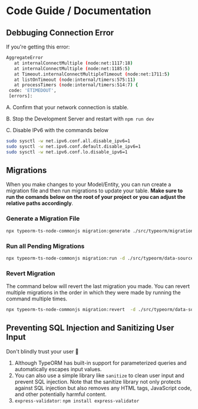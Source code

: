# Code Guide / Documentation

## Debbuging Connection Error

If you're getting this error:

```bash
AggregateError
   at internalConnectMultiple (node:net:1117:18)
   at internalConnectMultiple (node:net:1185:5)
   at Timeout.internalConnectMultipleTimeout (node:net:1711:5)
   at listOnTimeout (node:internal/timers:575:11)
   at processTimers (node:internal/timers:514:7) {
 code: 'ETIMEDOUT',
 [errors]:
```

A. Confirm that your network connection is stable.

B. Stop the Development Server and restart with `npm run dev`

C. Disable IPv6 with the commands below

```bash
sudo sysctl -w net.ipv6.conf.all.disable_ipv6=1
sudo sysctl -w net.ipv6.conf.default.disable_ipv6=1
sudo sysctl -w net.ipv6.conf.lo.disable_ipv6=1
```

## Migrations

When you make changes to your Model/Entity, you can run create a migration file and then run migrations to update your table. **Make sure to run the comands below on the root of your project or you can adjust the relative paths accordingly**.

### Generate a Migration File

```bash
npx typeorm-ts-node-commonjs migration:generate ./src/typeorm/migrations/<NAME_OF_MIGRATION_FILE> -d ./src/typeorm/data-source.ts
```

### Run all Pending Migrations

```bash
npx typeorm-ts-node-commonjs migration:run -d ./src/typeorm/data-source.ts
```

### Revert Migration

The command below will revert the last migration you made. You can revert multiple migrations in the order in which they were made by running the command multiple times.

```bash
npx typeorm-ts-node-commonjs migration:revert  -d ./src/typeorm/data-source.ts
```

## Preventing SQL Injection and Sanitizing User Input

Don't blindly trust your user 🤣

1. Although TypeORM has built-in support for parameterized queries and automatically escapes input values.
2. You can also use a simple library like `sanitize` to clean user input and prevent SQL injection. Note that the sanitize library not only protects against SQL injection but also removes any HTML tags, JavaScript code, and other potentially harmful content.
3. `express-validator`: `npm install express-validator`
